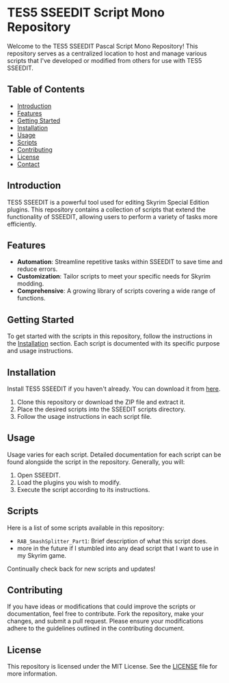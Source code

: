 # TES5 SSEEDIT Script Mono Repository

Welcome to the TES5 SSEEDIT Pascal Script Mono Repository! This repository serves as a centralized location 
to host and manage various scripts that I've developed or modified from others for use with TES5 SSEEDIT.

## Table of Contents

- [Introduction](#introduction)
- [Features](#features)
- [Getting Started](#getting-started)
- [Installation](#installation)
- [Usage](#usage)
- [Scripts](#scripts)
- [Contributing](#contributing)
- [License](#license)
- [Contact](#contact)

## Introduction

TES5 SSEEDIT is a powerful tool used for editing Skyrim Special Edition plugins. This repository contains a collection of scripts that extend the functionality of SSEEDIT, allowing users to perform a variety of tasks more efficiently.

## Features

- **Automation**: Streamline repetitive tasks within SSEEDIT to save time and reduce errors.
- **Customization**: Tailor scripts to meet your specific needs for Skyrim modding.
- **Comprehensive**: A growing library of scripts covering a wide range of functions.

## Getting Started

To get started with the scripts in this repository, follow the instructions in the [Installation](#installation) section. Each script is documented with its specific purpose and usage instructions.

## Installation

Install TES5 SSEEDIT if you haven't already. You can download it from [here](https://github.com/TES5Edit/TES5Edit/releases).

1. Clone this repository or download the ZIP file and extract it.
2. Place the desired scripts into the SSEEDIT scripts directory.
3. Follow the usage instructions in each script file.

## Usage

Usage varies for each script. Detailed documentation for each script can be found alongside the script in the repository. Generally, you will:

1. Open SSEEDIT.
2. Load the plugins you wish to modify.
3. Execute the script according to its instructions.

## Scripts

Here is a list of some scripts available in this repository:

- `RAB_SmashSplitter_Part1`: Brief description of what this script does.
- more in the future if I stumbled into any dead script that I want to use in my Skyrim game.

Continually check back for new scripts and updates!

## Contributing

If you have ideas or modifications that could improve the scripts or documentation, feel free to contribute. 
Fork the repository, make your changes, and submit a pull request. 
Please ensure your modifications adhere to the guidelines outlined in the contributing document.

## License

This repository is licensed under the MIT License. See the [LICENSE](LICENSE) file for more information.